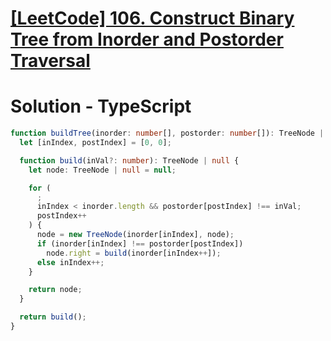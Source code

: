 # [[LeetCode] 106. Construct Binary Tree from Inorder and Postorder Traversal](https://leetcode.com/problems/construct-binary-tree-from-inorder-and-postorder-traversal/description)

# Solution - TypeScript

```typescript
function buildTree(inorder: number[], postorder: number[]): TreeNode | null {
  let [inIndex, postIndex] = [0, 0];

  function build(inVal?: number): TreeNode | null {
    let node: TreeNode | null = null;

    for (
      ;
      inIndex < inorder.length && postorder[postIndex] !== inVal;
      postIndex++
    ) {
      node = new TreeNode(inorder[inIndex], node);
      if (inorder[inIndex] !== postorder[postIndex])
        node.right = build(inorder[inIndex++]);
      else inIndex++;
    }

    return node;
  }

  return build();
}
```
